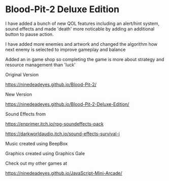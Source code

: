 # Blood-Pit-2 Deluxe Edition 


 I have added a bunch of new QOL features including an alert/hint system, sound effects and made 'death' more noticable by adding an additional button to pause action. 
 
 I have added more enemies and artwork and changed the algorithm how next enemy is selected to improve gameplay and balance
 
 Added an in game shop so completing the game is more about strategy and resource management than 'luck'  

Original Version 

https://ninedeadeyes.github.io/Blood-Pit-2/

New Version 

https://ninedeadeyes.github.io/Blood-Pit-2-Deluxe-Edition/

Sound Effects from 

https://enprimer.itch.io/rpg-soundeffects-pack

https://darkworldaudio.itch.io/sound-effects-survival-i

Music created using BeepBox

Graphics created using Graphics Gale 

Check out my other games at 

https://ninedeadeyes.github.io/JavaScript-Mini-Arcade/

